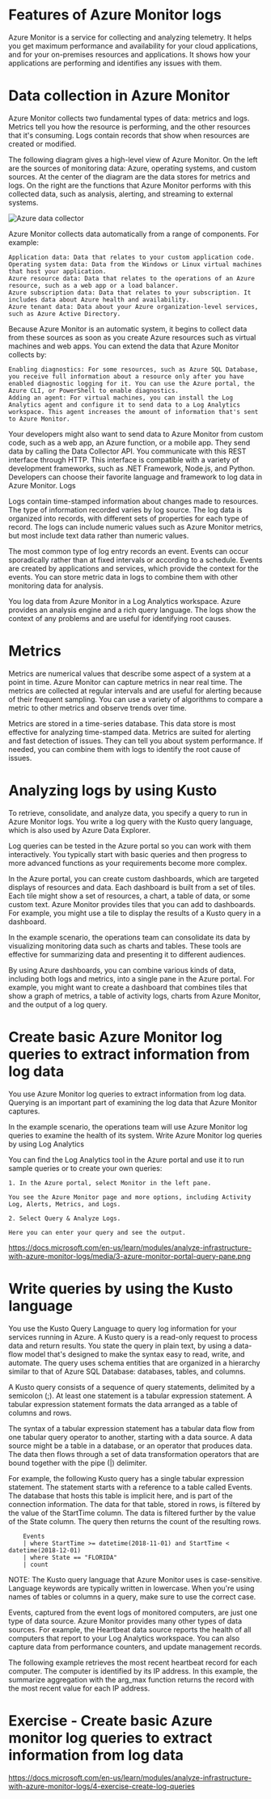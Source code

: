 # Features of Azure Monitor logs

Azure Monitor is a service for collecting and analyzing telemetry. It helps you get maximum performance and availability for your cloud applications, and for your on-premises resources and applications. It shows how your applications are performing and identifies any issues with them.

# Data collection in Azure Monitor

Azure Monitor collects two fundamental types of data: metrics and logs. Metrics tell you how the resource is performing, and the other resources that it's consuming. Logs contain records that show when resources are created or modified.

The following diagram gives a high-level view of Azure Monitor. On the left are the sources of monitoring data: Azure, operating systems, and custom sources. At the center of the diagram are the data stores for metrics and logs. On the right are the functions that Azure Monitor performs with this collected data, such as analysis, alerting, and streaming to external systems.

![Azure data collector](https://user-images.githubusercontent.com/46513413/95248414-431fe100-07e5-11eb-922a-2a636c7e8cef.PNG)

Azure Monitor collects data automatically from a range of components. For example:

    Application data: Data that relates to your custom application code.
    Operating system data: Data from the Windows or Linux virtual machines that host your application.
    Azure resource data: Data that relates to the operations of an Azure resource, such as a web app or a load balancer.
    Azure subscription data: Data that relates to your subscription. It includes data about Azure health and availability.
    Azure tenant data: Data about your Azure organization-level services, such as Azure Active Directory.

Because Azure Monitor is an automatic system, it begins to collect data from these sources as soon as you create Azure resources such as virtual machines and web apps. You can extend the data that Azure Monitor collects by:

    Enabling diagnostics: For some resources, such as Azure SQL Database, you receive full information about a resource only after you have enabled diagnostic logging for it. You can use the Azure portal, the Azure CLI, or PowerShell to enable diagnostics.
    Adding an agent: For virtual machines, you can install the Log Analytics agent and configure it to send data to a Log Analytics workspace. This agent increases the amount of information that's sent to Azure Monitor.

Your developers might also want to send data to Azure Monitor from custom code, such as a web app, an Azure function, or a mobile app. They send data by calling the Data Collector API. You communicate with this REST interface through HTTP. This interface is compatible with a variety of development frameworks, such as .NET Framework, Node.js, and Python. Developers can choose their favorite language and framework to log data in Azure Monitor.
Logs

Logs contain time-stamped information about changes made to resources. The type of information recorded varies by log source. The log data is organized into records, with different sets of properties for each type of record. The logs can include numeric values such as Azure Monitor metrics, but most include text data rather than numeric values.

The most common type of log entry records an event. Events can occur sporadically rather than at fixed intervals or according to a schedule. Events are created by applications and services, which provide the context for the events. You can store metric data in logs to combine them with other monitoring data for analysis.

You log data from Azure Monitor in a Log Analytics workspace. Azure provides an analysis engine and a rich query language. The logs show the context of any problems and are useful for identifying root causes.

# Metrics

Metrics are numerical values that describe some aspect of a system at a point in time. Azure Monitor can capture metrics in near real time. The metrics are collected at regular intervals and are useful for alerting because of their frequent sampling. You can use a variety of algorithms to compare a metric to other metrics and observe trends over time.

Metrics are stored in a time-series database. This data store is most effective for analyzing time-stamped data. Metrics are suited for alerting and fast detection of issues. They can tell you about system performance. If needed, you can combine them with logs to identify the root cause of issues.

# Analyzing logs by using Kusto

To retrieve, consolidate, and analyze data, you specify a query to run in Azure Monitor logs. You write a log query with the Kusto query language, which is also used by Azure Data Explorer.

Log queries can be tested in the Azure portal so you can work with them interactively. You typically start with basic queries and then progress to more advanced functions as your requirements become more complex.

In the Azure portal, you can create custom dashboards, which are targeted displays of resources and data. Each dashboard is built from a set of tiles. Each tile might show a set of resources, a chart, a table of data, or some custom text. Azure Monitor provides tiles that you can add to dashboards. For example, you might use a tile to display the results of a Kusto query in a dashboard.

In the example scenario, the operations team can consolidate its data by visualizing monitoring data such as charts and tables. These tools are effective for summarizing data and presenting it to different audiences.

By using Azure dashboards, you can combine various kinds of data, including both logs and metrics, into a single pane in the Azure portal. For example, you might want to create a dashboard that combines tiles that show a graph of metrics, a table of activity logs, charts from Azure Monitor, and the output of a log query.


# Create basic Azure Monitor log queries to extract information from log data

You use Azure Monitor log queries to extract information from log data. Querying is an important part of examining the log data that Azure Monitor captures.

In the example scenario, the operations team will use Azure Monitor log queries to examine the health of its system.
Write Azure Monitor log queries by using Log Analytics

You can find the Log Analytics tool in the Azure portal and use it to run sample queries or to create your own queries:

    1. In the Azure portal, select Monitor in the left pane.

    You see the Azure Monitor page and more options, including Activity Log, Alerts, Metrics, and Logs.

    2. Select Query & Analyze Logs.

    Here you can enter your query and see the output.

https://docs.microsoft.com/en-us/learn/modules/analyze-infrastructure-with-azure-monitor-logs/media/3-azure-monitor-portal-query-pane.png

# Write queries by using the Kusto language

You use the Kusto Query Language to query log information for your services running in Azure. A Kusto query is a read-only request to process data and return results. You state the query in plain text, by using a data-flow model that's designed to make the syntax easy to read, write, and automate. The query uses schema entities that are organized in a hierarchy similar to that of Azure SQL Database: databases, tables, and columns.

A Kusto query consists of a sequence of query statements, delimited by a semicolon (;). At least one statement is a tabular expression statement. A tabular expression statement formats the data arranged as a table of columns and rows.

The syntax of a tabular expression statement has a tabular data flow from one tabular query operator to another, starting with a data source. A data source might be a table in a database, or an operator that produces data. The data then flows through a set of data transformation operators that are bound together with the pipe (|) delimiter.

For example, the following Kusto query has a single tabular expression statement. The statement starts with a reference to a table called Events. The database that hosts this table is implicit here, and is part of the connection information. The data for that table, stored in rows, is filtered by the value of the StartTime column. The data is filtered further by the value of the State column. The query then returns the count of the resulting rows.

        Events
        | where StartTime >= datetime(2018-11-01) and StartTime < datetime(2018-12-01)
        | where State == "FLORIDA"  
        | count


NOTE: The Kusto query language that Azure Monitor uses is case-sensitive. Language keywords are typically written in lowercase. When you're using names of tables or columns in a query, make sure to use the correct case.

Events, captured from the event logs of monitored computers, are just one type of data source. Azure Monitor provides many other types of data sources. For example, the Heartbeat data source reports the health of all computers that report to your Log Analytics workspace. You can also capture data from performance counters, and update management records.

The following example retrieves the most recent heartbeat record for each computer. The computer is identified by its IP address. In this example, the summarize aggregation with the arg_max function returns the record with the most recent value for each IP address.


# Exercise - Create basic Azure monitor log queries to extract information from log data 

https://docs.microsoft.com/en-us/learn/modules/analyze-infrastructure-with-azure-monitor-logs/4-exercise-create-log-queries






























